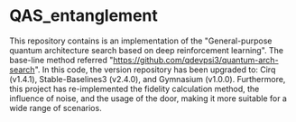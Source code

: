 # QAS_entanglement
This repository contains is an implementation of the "General-purpose quantum architecture search based on deep reinforcement learning".
The base-line method referred "https://github.com/qdevpsi3/quantum-arch-search".
In this code, the version repository has been upgraded to: Cirq (v1.4.1), Stable-Baselines3 (v2.4.0), and Gymnasium (v1.0.0).
Furthermore, this project has re-implemented the fidelity calculation method, the influence of noise, and the usage of the door, making it more suitable for a wide range of scenarios.
